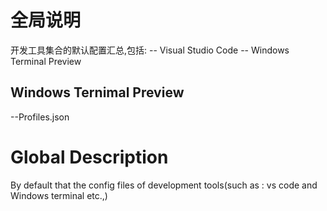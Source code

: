 # 全局说明
开发工具集合的默认配置汇总,包括:
-- Visual Studio Code
-- Windows Terminal Preview   

## Windows Ternimal Preview  
--Profiles.json 

# Global Description
By default that the config files of development tools(such as : vs code and Windows terminal etc.,)

